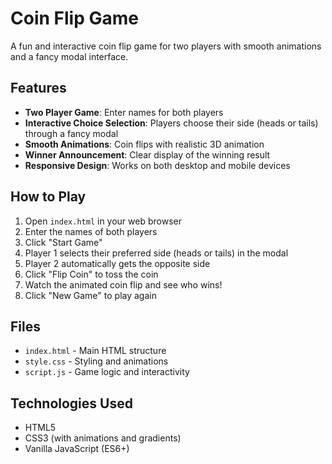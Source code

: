 # Coin Flip Game

A fun and interactive coin flip game for two players with smooth animations and a fancy modal interface.

## Features

- **Two Player Game**: Enter names for both players
- **Interactive Choice Selection**: Players choose their side (heads or tails) through a fancy modal
- **Smooth Animations**: Coin flips with realistic 3D animation
- **Winner Announcement**: Clear display of the winning result
- **Responsive Design**: Works on both desktop and mobile devices

## How to Play

1. Open `index.html` in your web browser
2. Enter the names of both players
3. Click "Start Game"
4. Player 1 selects their preferred side (heads or tails) in the modal
5. Player 2 automatically gets the opposite side
6. Click "Flip Coin" to toss the coin
7. Watch the animated coin flip and see who wins!
8. Click "New Game" to play again

## Files

- `index.html` - Main HTML structure
- `style.css` - Styling and animations
- `script.js` - Game logic and interactivity

## Technologies Used

- HTML5
- CSS3 (with animations and gradients)
- Vanilla JavaScript (ES6+)

